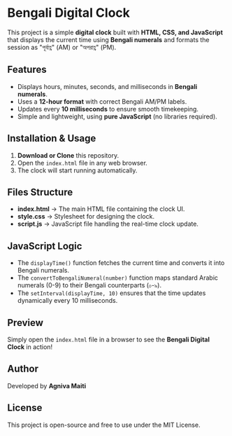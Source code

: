 # Bengali Digital Clock

This project is a simple **digital clock** built with **HTML, CSS, and JavaScript** that displays the current time using **Bengali numerals** and formats the session as "পূর্বাহ্ণ" (AM) or "অপরাহ্ণ" (PM).

## Features
- Displays hours, minutes, seconds, and milliseconds in **Bengali numerals**.
- Uses a **12-hour format** with correct Bengali AM/PM labels.
- Updates every **10 milliseconds** to ensure smooth timekeeping.
- Simple and lightweight, using **pure JavaScript** (no libraries required).

## Installation & Usage
1. **Download or Clone** this repository.
2. Open the `index.html` file in any web browser.
3. The clock will start running automatically.

## Files Structure
- **index.html** → The main HTML file containing the clock UI.
- **style.css** → Stylesheet for designing the clock.
- **script.js** → JavaScript file handling the real-time clock update.

## JavaScript Logic
- The `displayTime()` function fetches the current time and converts it into Bengali numerals.
- The `convertToBengaliNumeral(number)` function maps standard Arabic numerals (0-9) to their Bengali counterparts (০-৯).
- The `setInterval(displayTime, 10)` ensures that the time updates dynamically every 10 milliseconds.

## Preview
Simply open the `index.html` file in a browser to see the **Bengali Digital Clock** in action!

## Author
Developed by **Agniva Maiti**

## License
This project is open-source and free to use under the MIT License.

